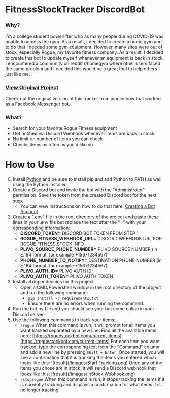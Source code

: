 # FitnessStockTracker DiscordBot
### Why?
I'm a college student powerlifter who as many people during COVID-19 was
unable to access the gym. As a result, I decided to create a home gym and to do
that I needed some gym equipment. However, many sites were out of stock, especially
Rogue, my favorite fitness company. As a result, I decided to create this bot
to update myself whenever an equipment is back in stock. I encountered a community
on reddit r/homegym where other users faced the same problem and I decided this would
be a great tool to help others just like me.

### [View Original Project](https://github.com/jonniechow/RogueStockBot/)
Check out the original version of this tracker from jonniechow that worked as a Facebook Messenger bot.

### What?
* Search for your favorite Rogue Fitness equipment
* Get notified via Discord Webhook whenever items are back in stock
* No limit on number of items you can check
* Checks items as often as you'd like so

# How to Use
0. Install [Python](https://www.python.org/downloads/) and be sure to install pip and add Python to PATH as well using the Python installer.
1. Create a Discord bot and invite the bot with the "Administrator" permission. Save the token from the created Discord bot for the next step.
	- You can view instructions on how to do that here: [Creating a Bot Account](https://discordpy.readthedocs.io/en/latest/discord.html)
2. Create a ".env" file in the root directory of the project and paste these lines in your .env file but replace the text after the "=" with your corresponding information:
	- **DISCORD_TOKEN=** DISCORD BOT TOKEN FROM STEP 1
	- **ROGUE_FITNESS_WEBHOOK_URL=** DISCORD WEBHOOK URL FOR ROGUE FITNESS STOCK INFO
	- **PLIVO_SOURCE_PHONE_NUMBER=** PLIVO SOURCE NUMBER (in E.164 format, for example +15671234567)
	- **PHONE_NUMBER_TO_NOTIFY=** DESTINATION PHONE NUMBER (in E.164 format, for example +15671234567)
	- **PLIVO_AUTH_ID=** PLIVO AUTH ID
	- **PLIVO_AUTH_TOKEN=** PLIVO AUTH TOKEN
3. Install all dependencies for this project
	- Open a CMD/Powershell window in the root directory of the project and run the following command:
		- ``pip install -r requirements.txt``
		- Ensure there are no errors when running the command.
4. Run the bot.py file and you should see your bot come online in your Discord server.
5. Use the following commands to track your items:
	- ``/rogue`` When this command is run, it will prompt for all items you want tracked separated by a new line. Find all the available items here: [https://roguestockbot.com/current-items](https://roguestockbot.com/current-items) For each item you want tracked, type the corresponding text from the "Command" column and add a new line by pressing ``Shift + Enter``. Once started, you will see a confirmation that it is tracking the items you entered which looks like this:
![result](/images/Start Tracking.png)
Once any of the items you chose are in stock, it will send a Discord webhook that looks like this:
![result](/images/InStock Webhook.png)
	- ``/stoprogue`` When this command is run, it stops tracking the items if it is currently tracking and displays a confirmation for what items it is no longer tracking.